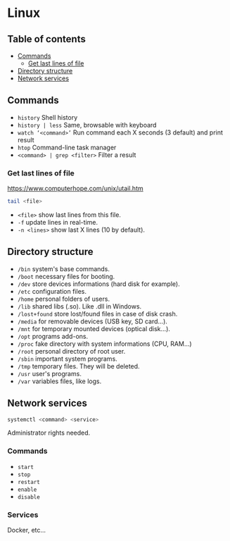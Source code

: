 # Linux

## Table of contents

* [Commands](#commands)
  * [Get last lines of file](#get-last-lines-of-file)
* [Directory structure](#directory-structure)
* [Network services](#network-services)

## Commands

* `history` Shell history
* `history | less` Same, browsable with keyboard
* `watch ‘<command>’` Run command each X seconds (3 default) and print result
* `htop` Command-line task manager
* `<command> | grep <filter>` Filter a result

### Get last lines of file

https://www.computerhope.com/unix/utail.htm

```bash
tail <file>
```

* `<file>` show last lines from this file.
* `-f` update lines in real-time.
* `-n <lines>` show last X lines (10 by default).

## Directory structure

* `/bin` system's base commands.
* `/boot` necessary files for booting.
* `/dev` store devices informations (hard disk for example).
* `/etc` configuration files.
* `/home` personal folders of users.
* `/lib` shared libs (.so). Like .dll in Windows.
* `/lost+found` store lost/found files in case of disk crash.
* `/media` for removable devices (USB key, SD card...).
* `/mnt` for temporary mounted devices (optical disk...).
* `/opt` programs add-ons.
* `/proc` fake directory with system informations (CPU, RAM...)
* `/root` personal directory of root user.
* `/sbin` important system programs.
* `/tmp` temporary files. They will be deleted.
* `/usr` user's programs.
* `/var` variables files, like logs.

## Network services

```bash
systemctl <command> <service>
```

Administrator rights needed.

### Commands

* `start`
* `stop`
* `restart`
* `enable`
* `disable`

### Services

Docker, etc...
